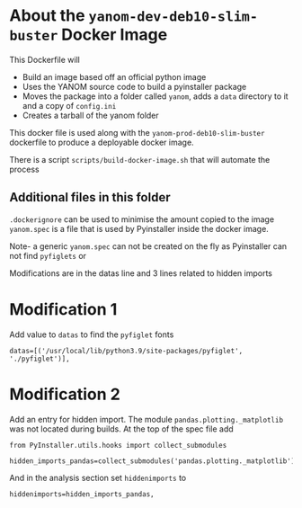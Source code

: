 # About the `yanom-dev-deb10-slim-buster` Docker Image

This Dockerfile will 
 - Build an image based off an official python image
 - Uses the YANOM source code to build a pyinstaller package
 - Moves the package into a folder called `yanom`, adds a `data` directory to it and a copy of `config.ini`
 - Creates a tarball of the yanom folder


This docker file is used along with the `yanom-prod-deb10-slim-buster` dockerfile to produce a deployable docker image.

There is a script `scripts/build-docker-image.sh` that will automate the process

## Additional files in this folder
`.dockerignore` can be used to minimise the amount copied to the image
`yanom.spec` is a file that is used by Pyinstaller inside the docker image.  

Note- a generic `yanom.spec` can not be created on the fly as Pyinstaller can not find `pyfiglets` or 

Modifications are in the datas line and 3 lines related to hidden imports

# Modification 1
Add value to `datas` to find the `pyfiglet` fonts

```
datas=[('/usr/local/lib/python3.9/site-packages/pyfiglet', './pyfiglet')],
```

# Modification 2
Add an entry for hidden import.  The module `pandas.plotting._matplotlib` was not located during builds.
At the top of the spec file add

```
from PyInstaller.utils.hooks import collect_submodules

hidden_imports_pandas=collect_submodules('pandas.plotting._matplotlib')
```

And in the analysis section set `hiddenimports` to

```
hiddenimports=hidden_imports_pandas,
```